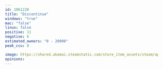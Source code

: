 ```yaml
---
id: 1061220
title: "Discontinue"
windows: "true"
mac: "false"
linux: false
positive: 11
negative: 6
estimated_owners: "0 - 20000"
peak_ccu: 0

image: https://shared.akamai.steamstatic.com/store_item_assets/steam/apps/1061220/header.jpg?t=1667395627
opinions:
---
```

